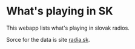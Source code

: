 # What's playing in SK

This webapp lists what's playing in slovak radios.

Sorce for the data is site [radia.sk](radia.sk).